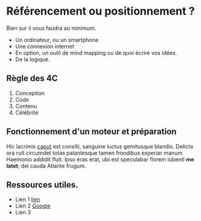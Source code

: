 # Référencement ou positionnement ?

Bien sur il vous faudra au minimum.

- Un ordinateur, ou un smartphone
- Une connexion internet
- En option, un outil de mind mapping ou de quoi écrire vos idées. 
- De la logique.

## Règle des 4C

1. Conception
2. Code
3. Contenu
4. Célébrité


## Fonctionnement d'un moteur et préparation

Hic lacrimis [caput](http://jaspervdj.be/) est consilii, sanguine luctus
gemitusque blandis. Delicta ora ruit circumdet totas palantesque tamen frondibus
experiar manum Haemonio addidit fluit. Ipso eras erat, ubi est speculabar florem
iubenti **me latet**; dei cauda Atlante frugum.

## Ressources utiles.

- Lien 1 [lien](../../advanced/adv-topic-1.md)
- Lien 2 [Google](https://www.google.com)
- Lien 3


